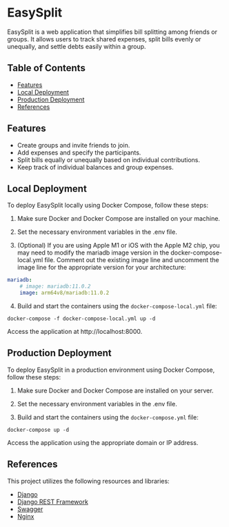 # EasySplit

EasySplit is a web application that simplifies bill splitting among friends or groups. It allows users to track shared expenses, split bills evenly or unequally, and settle debts easily within a group.

## Table of Contents

- [Features](#features)
- [Local Deployment](#local-deployment)
- [Production Deployment](#production-deployment)
- [References](#references)

## Features

- Create groups and invite friends to join.
- Add expenses and specify the participants.
- Split bills equally or unequally based on individual contributions.
- Keep track of individual balances and group expenses.

## Local Deployment

To deploy EasySplit locally using Docker Compose, follow these steps:

1. Make sure Docker and Docker Compose are installed on your machine.
    
2. Set the necessary environment variables in the .env file.

3. (Optional) If you are using Apple M1 or iOS with the Apple M2 chip, you may need to modify the mariadb image version in the docker-compose-local.yml file. Comment out the existing image line and uncomment the image line for the appropriate version for your architecture:

```yaml
mariadb:
    # image: mariadb:11.0.2
    image: arm64v8/mariadb:11.0.2
```


4. Build and start the containers using the `docker-compose-local.yml` file:

```shell
docker-compose -f docker-compose-local.yml up -d
```

Access the application at http://localhost:8000.

## Production Deployment

To deploy EasySplit in a production environment using Docker Compose, follow these steps:

1. Make sure Docker and Docker Compose are installed on your server.

2. Set the necessary environment variables in the .env file.

3. Build and start the containers using the `docker-compose.yml` file:

```shell
docker-compose up -d
```

Access the application using the appropriate domain or IP address.

## References

This project utilizes the following resources and libraries:
- [Django](https://docs.djangoproject.com/)
- [Django REST Framework](https://www.django-rest-framework.org/)
- [Swagger](https://swagger.io/tools/swagger-ui/)
- [Nginx](https://nginx.org/)
